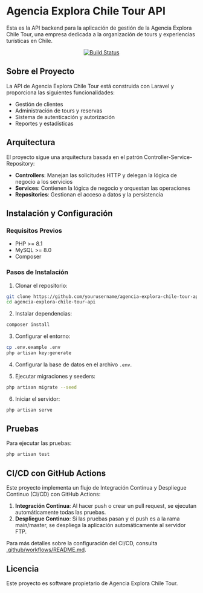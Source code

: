 # Agencia Explora Chile Tour API

Esta es la API backend para la aplicación de gestión de la Agencia Explora Chile Tour, una empresa dedicada a la organización de tours y experiencias turísticas en Chile.

<p align="center">
<a href="https://github.com/yourusername/agencia-explora-chile-tour-api/actions"><img src="https://github.com/yourusername/agencia-explora-chile-tour-api/workflows/CI/CD%20Workflow/badge.svg" alt="Build Status"></a>
</p>

## Sobre el Proyecto

La API de Agencia Explora Chile Tour está construida con Laravel y proporciona las siguientes funcionalidades:

- Gestión de clientes
- Administración de tours y reservas
- Sistema de autenticación y autorización
- Reportes y estadísticas

## Arquitectura

El proyecto sigue una arquitectura basada en el patrón Controller-Service-Repository:

- **Controllers**: Manejan las solicitudes HTTP y delegan la lógica de negocio a los servicios
- **Services**: Contienen la lógica de negocio y orquestan las operaciones
- **Repositories**: Gestionan el acceso a datos y la persistencia

## Instalación y Configuración

### Requisitos Previos

- PHP >= 8.1
- MySQL >= 8.0
- Composer

### Pasos de Instalación

1. Clonar el repositorio:
```bash
git clone https://github.com/yourusername/agencia-explora-chile-tour-api.git
cd agencia-explora-chile-tour-api
```

2. Instalar dependencias:
```bash
composer install
```

3. Configurar el entorno:
```bash
cp .env.example .env
php artisan key:generate
```

4. Configurar la base de datos en el archivo `.env`.

5. Ejecutar migraciones y seeders:
```bash
php artisan migrate --seed
```

6. Iniciar el servidor:
```bash
php artisan serve
```

## Pruebas

Para ejecutar las pruebas:

```bash
php artisan test
```

## CI/CD con GitHub Actions

Este proyecto implementa un flujo de Integración Continua y Despliegue Continuo (CI/CD) con GitHub Actions:

1. **Integración Continua**: Al hacer push o crear un pull request, se ejecutan automáticamente todas las pruebas.
2. **Despliegue Continuo**: Si las pruebas pasan y el push es a la rama main/master, se despliega la aplicación automáticamente al servidor FTP.

Para más detalles sobre la configuración del CI/CD, consulta [.github/workflows/README.md](.github/workflows/README.md).

## Licencia

Este proyecto es software propietario de Agencia Explora Chile Tour.
